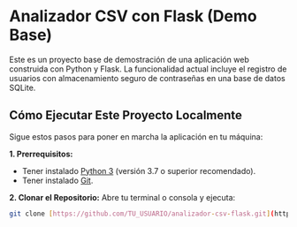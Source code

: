 # Analizador CSV con Flask (Demo Base)

Este es un proyecto base de demostración de una aplicación web construida con Python y Flask. La funcionalidad actual incluye el registro de usuarios con almacenamiento seguro de contraseñas en una base de datos SQLite.

## Cómo Ejecutar Este Proyecto Localmente

Sigue estos pasos para poner en marcha la aplicación en tu máquina:

**1. Prerrequisitos:**
* Tener instalado [Python 3](https://www.python.org/) (versión 3.7 o superior recomendado).
* Tener instalado [Git](https://git-scm.com/).

**2. Clonar el Repositorio:**
Abre tu terminal o consola y ejecuta:
```bash
git clone [https://github.com/TU_USUARIO/analizador-csv-flask.git](https://github.com/TU_USUARIO/analizador-csv-flask.git)
